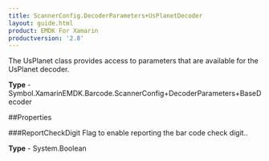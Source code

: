 ```yaml
---
title: ScannerConfig.DecoderParameters+UsPlanetDecoder
layout: guide.html
product: EMDK For Xamarin 
productversion: '2.8' 
---
```

The UsPlanet class provides access to parameters that are available for the UsPlanet decoder.

**Type** - Symbol.XamarinEMDK.Barcode.ScannerConfig+DecoderParameters+BaseDecoder

##Properties

###ReportCheckDigit
Flag to enable reporting the bar code check digit..

**Type** - System.Boolean
